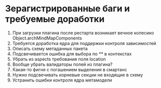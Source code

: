 # Зерагистрированные баги и требуемые доработки

1. При загрузки плагина после рестарта возникает вечное колесико Object.archMindMapComponents
2. Требуется доработка ядра для поддержки контроля зависимостей
3. Описать схему метаданных пакета
4. Подсвечивается ошибка для выбора по ** в контекстах
5. Убрать из aspects требования поля location
6. Вообще убрать валидаторы полей из плагина?
7. Какая-то фигня с погашением выделения в смартанс
8. Нужно подсвечивать корневые секции не входящие в схему
9. Устранить ошибки контроля ядра метамодели